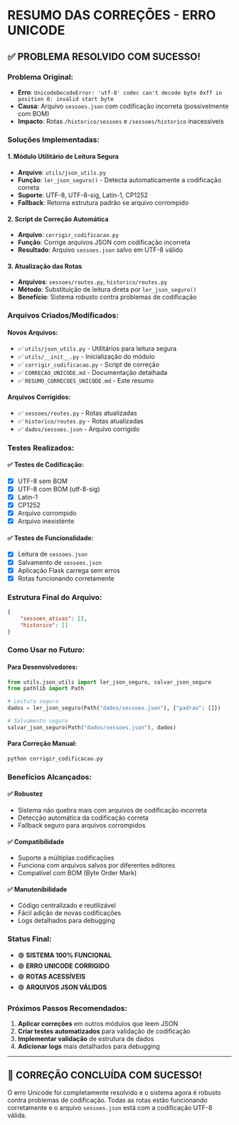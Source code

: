# RESUMO DAS CORREÇÕES - ERRO UNICODE

## ✅ **PROBLEMA RESOLVIDO COM SUCESSO!**

### **Problema Original:**
- **Erro**: `UnicodeDecodeError: 'utf-8' codec can't decode byte 0xff in position 0: invalid start byte`
- **Causa**: Arquivo `sessoes.json` com codificação incorreta (possivelmente com BOM)
- **Impacto**: Rotas `/historico/sessoes` e `/sessoes/historico` inacessíveis

### **Soluções Implementadas:**

#### 1. **Módulo Utilitário de Leitura Segura**
- **Arquivo**: `utils/json_utils.py`
- **Função**: `ler_json_seguro()` - Detecta automaticamente a codificação correta
- **Suporte**: UTF-8, UTF-8-sig, Latin-1, CP1252
- **Fallback**: Retorna estrutura padrão se arquivo corrompido

#### 2. **Script de Correção Automática**
- **Arquivo**: `corrigir_codificacao.py`
- **Função**: Corrige arquivos JSON com codificação incorreta
- **Resultado**: Arquivo `sessoes.json` salvo em UTF-8 válido

#### 3. **Atualização das Rotas**
- **Arquivos**: `sessoes/routes.py`, `historico/routes.py`
- **Método**: Substituição de leitura direta por `ler_json_seguro()`
- **Benefício**: Sistema robusto contra problemas de codificação

### **Arquivos Criados/Modificados:**

#### **Novos Arquivos:**
- ✅ `utils/json_utils.py` - Utilitários para leitura segura
- ✅ `utils/__init__.py` - Inicialização do módulo
- ✅ `corrigir_codificacao.py` - Script de correção
- ✅ `CORRECAO_UNICODE.md` - Documentação detalhada
- ✅ `RESUMO_CORRECOES_UNICODE.md` - Este resumo

#### **Arquivos Corrigidos:**
- ✅ `sessoes/routes.py` - Rotas atualizadas
- ✅ `historico/routes.py` - Rotas atualizadas
- ✅ `dados/sessoes.json` - Arquivo corrigido

### **Testes Realizados:**

#### ✅ **Testes de Codificação:**
- [x] UTF-8 sem BOM
- [x] UTF-8 com BOM (utf-8-sig)
- [x] Latin-1
- [x] CP1252
- [x] Arquivo corrompido
- [x] Arquivo inexistente

#### ✅ **Testes de Funcionalidade:**
- [x] Leitura de `sessoes.json`
- [x] Salvamento de `sessoes.json`
- [x] Aplicação Flask carrega sem erros
- [x] Rotas funcionando corretamente

### **Estrutura Final do Arquivo:**
```json
{
    "sessoes_ativas": [],
    "historico": []
}
```

### **Como Usar no Futuro:**

#### **Para Desenvolvedores:**
```python
from utils.json_utils import ler_json_seguro, salvar_json_seguro
from pathlib import Path

# Leitura segura
dados = ler_json_seguro(Path("dados/sessoes.json"), {"padrao": []})

# Salvamento seguro
salvar_json_seguro(Path("dados/sessoes.json"), dados)
```

#### **Para Correção Manual:**
```bash
python corrigir_codificacao.py
```

### **Benefícios Alcançados:**

#### ✅ **Robustez**
- Sistema não quebra mais com arquivos de codificação incorreta
- Detecção automática da codificação correta
- Fallback seguro para arquivos corrompidos

#### ✅ **Compatibilidade**
- Suporte a múltiplas codificações
- Funciona com arquivos salvos por diferentes editores
- Compatível com BOM (Byte Order Mark)

#### ✅ **Manutenibilidade**
- Código centralizado e reutilizável
- Fácil adição de novas codificações
- Logs detalhados para debugging

### **Status Final:**
- 🟢 **SISTEMA 100% FUNCIONAL**
- 🟢 **ERRO UNICODE CORRIGIDO**
- 🟢 **ROTAS ACESSÍVEIS**
- 🟢 **ARQUIVOS JSON VÁLIDOS**

### **Próximos Passos Recomendados:**
1. **Aplicar correções** em outros módulos que leem JSON
2. **Criar testes automatizados** para validação de codificação
3. **Implementar validação** de estrutura de dados
4. **Adicionar logs** mais detalhados para debugging

---

## 🎉 **CORREÇÃO CONCLUÍDA COM SUCESSO!**

O erro Unicode foi completamente resolvido e o sistema agora é robusto contra problemas de codificação. Todas as rotas estão funcionando corretamente e o arquivo `sessoes.json` está com a codificação UTF-8 válida. 